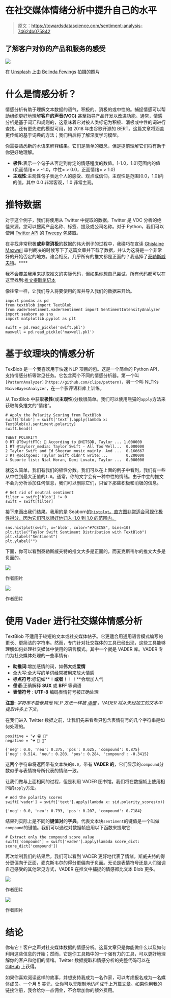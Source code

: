 # 在社交媒体情绪分析中提升自己的水平

> 原文：<https://towardsdatascience.com/sentiment-analysis-74624b075842>

## 了解客户对你的产品和服务的感受

![](img/a2b32fe2dbd5f7454cbe63ebffbc0a17.png)

在 [Unsplash](https://unsplash.com?utm_source=medium&utm_medium=referral) 上由 [Belinda Fewings](https://unsplash.com/@bel2000a?utm_source=medium&utm_medium=referral) 拍摄的照片

# 什么是情感分析？

情感分析有助于理解文本数据的语气，积极的、消极的或中性的。捕捉情感可以帮助组织更好地理解**客户的声音(VOC)** 甚至指导产品开发以改进功能。通常，情感分析是基于词汇和规则的，这意味着它对被人类标记为积极、消极或中性的词进行查找。还有更先进的模型可用，如 2018 年由谷歌开源的 BERT。这篇文章将涵盖更传统的基于词典的方法；我们稍后将了解深度学习模型。

你需要熟悉新的术语来解释结果。它们是简单的概念，但是提前理解它们将有助于你更好地理解。

*   **极性**:表示一个句子从否定到肯定的情感程度的数值。[-1.0，1.0]范围内的值(负面情绪= > -1.0，中性= > 0.0，正面情绪= > 1.0)
*   **主观性**:主观性句子表达个人的感受、观点或信仰。主观性是范围[0.0，1.0]内的值，其中 0.0 非常客观，1.0 非常主观。

# 推特数据

对于这个例子，我们将使用从 Twitter 中提取的数据。Twitter 是 VOC 分析的绝佳来源。您可以搜索产品名称、标签、提及或公司名称。对于 Python，我们可以使用 [Twitter API](https://developer.twitter.com/en) 的 [Tweepy](https://docs.tweepy.org/en/stable/) 包装器。

在寻找非常积极**或非常消极**的数据的伟大例子的过程中，我碰巧在宣读 [Ghislaine Maxwell](https://www.nytimes.com/2021/12/29/nyregion/ghislaine-maxwell-guilty-verdict.html) 审判裁决的时候写下了这篇文章并下载了数据，并认为这将是一个非常好的开始否定的地方。谁会相反，几乎所有的推文都是正面的？我选择了[泰勒斯威夫特](https://www.youtube.com/watch?v=FuXNumBwDOM)。****

我不会覆盖我用来提取推文的实际代码，但如果你想自己尝试，所有代码都可以在这里找到:[推文提取笔记本](https://github.com/broepke/SentimentAnalysis/blob/main/twitter.ipynb)

像往常一样，让我们导入将要使用的库并导入我们的数据来开始。

```
import pandas as pd
from textblob import TextBlob
from vaderSentiment.vaderSentiment import SentimentIntensityAnalyzer
import seaborn as sns
import matplotlib.pyplot as plt
```

```
swift = pd.read_pickle('swift.pkl')
maxwell = pd.read_pickle('maxwell.pkl')
```

# 基于纹理块的情感分析

TexBlob 是一个我喜欢用于快速 NLP 项目的包。这是一个简单的 Python API，支持情感分析等常见任务。它包含两个不同的情感分析器。第一个叫`[PatternAnalyzer](https://github.com/clips/pattern)`，另一个叫 NLTKs `NaiveBayesAnalyzer`，在一个影评语料库上训练。

从 TextBlob 中获取**极性**(或**主观性**)分数很简单。我们可以使用熊猫的`apply`方法来获取每条推文的“情绪”。

```
# Apply the Polarity Scoring from TextBlob
swift['blob'] = swift['text'].apply(lambda x: TextBlob(x).sentiment.polarity)
swift.head()
```

```
TWEET POLARITY
0 RT @TSwiftFTC: 🥇 According to @HITSDD, Taylor ... 1.000000
1 RT @taylorr_media: Taylor Swift - All Too Well...  0.000000
2 Taylor Swift and Ed Sheeran music mainly. And ...  0.166667
3 RT @soitgoes: Taylor Swift didn't write:...        0.200000
4 Suporte list: Nial Horan, Demi Lovato, Taylor ...  0.000000
```

就这么简单，我们有我们的极性分数。我们可以在上面的例子中看到，我们有一些从中性到最大正值的`1.0`。通常，你的文字会有一种中性的情绪。由于中立的推文不会为分析添加任何信息，我们可以删除它们，只留下那些积极和消极的信息。

```
# Get rid of neutral sentiment
filter = swift['blob'] != 0
swift = swift[filter]
```

接下来画出我们结果。我用的是 Seaborn[的`histplot`。直方图非常适合可视化极性得分，因为它们可以很好地归入-1.0 到 1.0 的范围内。](https://seaborn.pydata.org/generated/seaborn.histplot.html)

```
sns.histplot(swift, x='blob', color="#7C8C58", bins=10)
plt.title("Taylor Swift Sentiment Distribution with TextBlob")
plt.xlabel("Sentiment")
plt.ylabel("")
```

下面，你可以看到泰勒斯威夫特的推文大多是正面的，而麦克斯韦尔的推文大多是负面的。

![](img/f664ea56b6cdfbc2319c99f65156d0f4.png)

作者图片

![](img/13749071d6edff2d17088c9bf8c1de8f.png)

作者图片

# 使用 Vader 进行社交媒体情感分析

TextBlob 不适用于较短的文本或社交媒体帖子。它更适合用通用语言模式编写的更长、更简洁的字符串。然而，专门针对社交媒体的工具已经出现，这些工具能够理解如何处理社交媒体中使用的语言模式。其中一个就是 VADER 库。VADER 专门为社交媒体处理的一些事情有:

*   **助推词**:增加感情的词，如**伟大**或**爱情**
*   全大写:全大写的单词经常被用来放大情感
*   **标点符号**:标记如**！**或者**！！！**会增加人气
*   **俚语**:正确解释 **SUX** 或 **BFF** 等词语
*   **表情符号** : **UTF-8** 编码表情符号被正确处理

**注意:** *字符串不能像其他 NLP 方法一样被* [*清理*](https://www.dataknowsall.com/textcleaning.html) *。VADER 将从未经加工的文本中提取许多上下文。*

在我们进入 Twitter 数据之前，让我们先来看看只包含表情符号的几个字符串是如何处理的。

```
positive = "💕 😁 🎉"
negative = "💔 😬 🙁"
```

```
{'neg': 0.0, 'neu': 0.375, 'pos': 0.625, 'compound': 0.875}
{'neg': 0.514, 'neu': 0.203, 'pos': 0.284, 'compound': -0.3415}
```

这两个字符串将返回带有文本块的`0.0`，带有 **VADER 的**，它们显示的`compound`分数似乎与表情符号所代表的情绪一致。

让我们做与上面相同的过程，但是利用 VADER 图书馆。我们将在数据帧上使用相同的`apply`方法。

```
# Add the polarity scores
swift['vader'] = swift['text'].apply(lambda x: sid.polarity_scores(x))
```

```
{'neg': 0.0, 'neu': 0.793, 'pos': 0.207, 'compound': 0.7184}
```

结果列实际上是不同的**键值对**的**字典**。代表文本块`sentiment`的键值是一个叫做`compound`的键值。我们可以通过对数据帧应用以下函数来提取它:

```
# Extract only the compound score value
swift['compound'] = swift['vader'].apply(lambda score_dict: score_dict['compound'])
```

再次绘制我们的结果后，我们可以看到 VADER 更好地代表了情绪。斯威夫特的得分更偏向于正面，麦克斯韦尔的得分更偏向于负面。无论是表情符号还是人们强调自己感受的其他常见方式，VADER 在推文中捕捉的情感都比文本 Blob 更多。

![](img/d1d613faaac55cca39f5a2014f574c01.png)

作者图片

![](img/1f3e54a8804a574e98347b2510239e5e.png)

作者图片

# 结论

你有它！客户之声对社交媒体数据的情感分析。这篇文章只是你能做什么以及如何利用这些信息的开始；然而，它是你工具箱中的一个强有力的工具，可以更好地理解你的客户和他们的情绪。Twitter 数据提取和情感分析的完整代码可以在 [GitHub](https://github.com/broepke/SentimentAnalysis) 上获得。

如果你喜欢阅读这样的故事，并想支持我成为一名作家，可以考虑报名成为一名媒体成员。一个月 5 美元，让你可以无限制地访问成千上万篇文章。如果你用我的链接注册，我会给你一点佣金，不会增加你的额外费用。